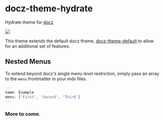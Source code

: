 # docz-theme-hydrate

Hydrate theme for [docz](https://docz.site)

![](https://cdn-std.dprcdn.net/files/acc_649651/xZt5zr)

This theme extends the default docz theme, [docz-theme-default](https://github.com/pedronauck/docz/tree/master/packages/docz-theme-default) to allow for an additional set of features.

## Nested Menus

To extend beyond docz's single menu level restriction, simply pass an array to the `menu` frontmatter in your mdx files.

```js
---
name: Example
menu: ['First', 'Second', 'Third']
---
```

### More to come.